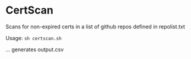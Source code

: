 # CertScan
Scans for non-expired certs in a list of github repos defined in repolist.txt

Usage: ```sh certscan.sh```

... generates output.csv
